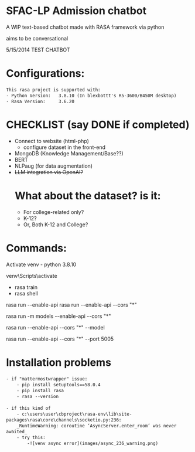 # SFAC-LP Admission chatbot
A WIP text-based chatbot made with RASA framework via python

aims to be conversational

5/15/2014 TEST CHATBOT

# Configurations:
    This rasa project is supported with:
    - Python Version:   3.8.10 (In blexbottt's R5-3600/B450M desktop)
    - Rasa Version:     3.6.20

# CHECKLIST (say DONE if completed)
- Connect to website (html-php)
    - configure dataset in the front-end
- MongoDB (Knowledge Management/Base??)
- BERT
- NLPaug (for data augmentation)
- ~~LLM integration via OpenAI?~~
    # What about the dataset? is it:
    - For college-related only?
    - K-12?
    - Or, Both K-12 and College?

# Commands:

Activate venv - python 3.8.10

venv\Scripts\activate

- rasa train
- rasa shell

rasa run --enable-api 
rasa run --enable-api --cors "*"

rasa run -m models --enable-api --cors "*"

rasa run --enable-api --cors "*" --model <path>

rasa run --enable-api --cors "*" --port 5005

# Installation problems
    - if "mattermostwrapper" issue:
        - pip install setuptools==58.0.4
        - pip install rasa
        - rasa --version

    - if this kind of
        - c:\users\user\cbproject\rasa-env\lib\site-packages\rasa\core\channels\socketio.py:236: 
        _RuntimeWarning: coroutine ‘AsyncServer.enter_room’ was never awaited_
        - try this:
            -![venv async error](images/async_236_warning.png)
        